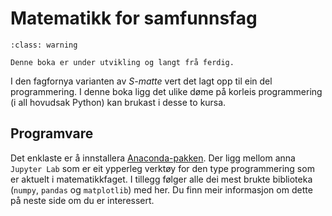 # Matematikk for samfunnsfag

```{admonition} Obs!
:class: warning

Denne boka er under utvikling og langt frå ferdig. 
```

I den fagfornya varianten av *S-matte* vert det lagt opp til ein del programmering. I denne boka ligg det ulike døme på korleis programmering (i all hovudsak Python) kan brukast i desse to kursa. 

## Programvare
Det enklaste er å  innstallera [Anaconda-pakken](https://www.anaconda.com/products/distribution). Der ligg mellom anna `Jupyter Lab` som er eit ypperleg verktøy for den type programmering som er aktuelt i matematikkfaget. I tillegg følger alle dei mest brukte biblioteka (`numpy`, `pandas` og `matplotlib`) med her. Du finn meir informasjon om dette på neste side om du er interessert.


